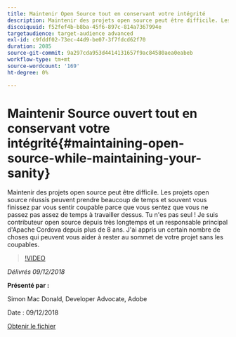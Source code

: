 ```yaml
---
title: Maintenir Open Source tout en conservant votre intégrité
description: Maintenir des projets open source peut être difficile. Les projets open source réussis peuvent prendre beaucoup de temps et souvent vous finissez par vous sentir coupable parce que vous sentez que vous ne passez pas assez de temps à travailler dessus. Apprenez un certain nombre de choses qui peuvent vous aider à rester en tête de votre projet sans les sentiments de culpabilité.
discoiquuid: f52fef4b-b8ba-45f6-897c-814a7367994e
targetaudience: target-audience advanced
exl-id: c9fddf02-73ec-44d9-be07-3f7fdcd62f70
duration: 2085
source-git-commit: 9a297cda953d4414131657f9ac84580aea0eabeb
workflow-type: tm+mt
source-wordcount: '169'
ht-degree: 0%

---
```


# Maintenir Source ouvert tout en conservant votre intégrité{#maintaining-open-source-while-maintaining-your-sanity}

Maintenir des projets open source peut être difficile. Les projets open source réussis peuvent prendre beaucoup de temps et souvent vous finissez par vous sentir coupable parce que vous sentez que vous ne passez pas assez de temps à travailler dessus. Tu n&#39;es pas seul ! Je suis contributeur open source depuis très longtemps et un responsable principal d&#39;Apache Cordova depuis plus de 8 ans. J&#39;ai appris un certain nombre de choses qui peuvent vous aider à rester au sommet de votre projet sans les coupables.

>[!VIDEO](https://video.tv.adobe.com/v/23713/?quality=9)

*Délivrés 09/12/2018*

**Présenté par :**

Simon Mac Donald, Developer Advocate, Adobe

Date : 09/12/2018

[Obtenir le fichier](assets/maintaining-open-source-while-maintaining-your-sanity-gems-091218.pdf)

<!--
[Get back to the Overview](https://helpx.adobe.com/experience-manager/kt/eseminars/gems/aem-index.html)
-->
